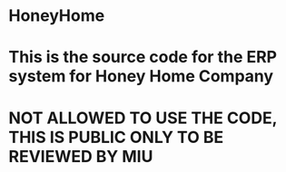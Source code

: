 # HoneyHome
# This is the source code for the ERP system for Honey Home Company

# NOT ALLOWED TO USE THE CODE, THIS IS PUBLIC ONLY TO BE REVIEWED BY MIU
